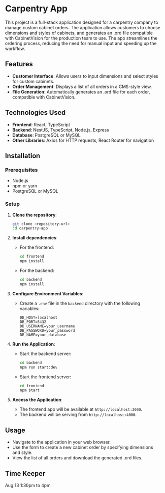 
# Carpentry App

This project is a full-stack application designed for a carpentry company to manage custom cabinet orders. The application allows customers to choose dimensions and styles of cabinets, and generates an .ord file compatible with CabinetVision for the production team to use. The app streamlines the ordering process, reducing the need for manual input and speeding up the workflow.

## Features

- **Customer Interface**: Allows users to input dimensions and select styles for custom cabinets.
- **Order Management**: Displays a list of all orders in a CMS-style view.
- **File Generation**: Automatically generates an .ord file for each order, compatible with CabinetVision.

## Technologies Used

- **Frontend**: React, TypeScript
- **Backend**: NestJS, TypeScript, Node.js, Express
- **Database**: PostgreSQL or MySQL
- **Other Libraries**: Axios for HTTP requests, React Router for navigation

## Installation

### Prerequisites

- Node.js
- npm or yarn
- PostgreSQL or MySQL

### Setup

1. **Clone the repository**:

   ```bash
   git clone <repository-url>
   cd carpentry-app
   ```

2. **Install dependencies**:

   - For the frontend:
     ```bash
     cd frontend
     npm install
     ```

   - For the backend:
     ```bash
     cd backend
     npm install
     ```

3. **Configure Environment Variables**:

   - Create a `.env` file in the `backend` directory with the following variables:

     ```
     DB_HOST=localhost
     DB_PORT=5432
     DB_USERNAME=your_username
     DB_PASSWORD=your_password
     DB_NAME=your_database
     ```

4. **Run the Application**:

   - Start the backend server:
     ```bash
     cd backend
     npm run start:dev
     ```

   - Start the frontend server:
     ```bash
     cd frontend
     npm start
     ```

5. **Access the Application**:

   - The frontend app will be available at `http://localhost:3000`.
   - The backend will be serving from `http://localhost:4000`.

## Usage

- Navigate to the application in your web browser.
- Use the form to create a new cabinet order by specifying dimensions and style.
- View the list of all orders and download the generated .ord files.


## Time Keeper

Aug 13 1:30pm to 4pm
